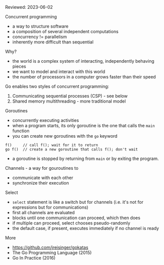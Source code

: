 Reviewed: 2023-06-02

Concurrent programming

* a way to structure software
* a composition of several independent computations
* concurrency != parallelism
* inherently more difficult than sequential

Why?

* the world is a complex system of interacting, independently behaving pieces
* we want to model and interact with this world
* the number of processors in a computer grows faster than their speed

Go enables two styles of concurrent programming:

1. Communicating sequential processes (CSP) - see below
2. Shared memory multithreading - more traditional model

Goroutines

* concurrently executing activities
* when a program starts, its only goroutine is the one that calls the `main` function
* you can create new goroutines with the `go` keyword

```
f()     // call f(); wait for it to return
go f()  // create a new goroutine that calls f(); don't wait
```

* a goroutine is stopped by returning from `main` or by exiting the program.

Channels - a way for gouroutines to

* communicate with each other
* synchronize their execution

Select

* `select` statement is like a switch but for channels (i.e. it's not for expressions but for communications)
* first all channels are evaluated
* blocks until one communication can proceed, which then does
* if multiple can proceed, select chooses pseudo-randomly
* the default case, if present, executes immediately if no channel is ready

More

* https://github.com/jreisinger/gokatas
* The Go Programming Language (2015)
* Go In Practice (2016)
